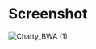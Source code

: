 # Screenshot
![Chatty_BWA (1)](https://user-images.githubusercontent.com/44396891/102684229-47b33d80-4209-11eb-894e-82cf38312671.png)
